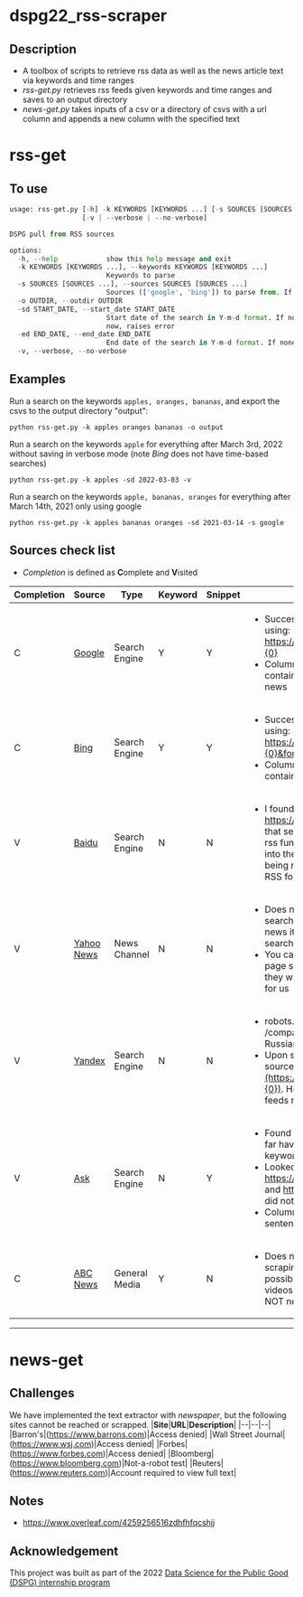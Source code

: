 # dspg22_rss-scraper

Description
---
- A toolbox of scripts to retrieve rss data as well as the news article text via keywords and time ranges
- _rss-get.py_ retrieves rss feeds given keywords and time ranges and saves to an output directory
- _news-get.py_ takes inputs of a csv or a directory of csvs with a url column and appends a new column with the specified text

rss-get
===
To use
---
```python
usage: rss-get.py [-h] -k KEYWORDS [KEYWORDS ...] [-s SOURCES [SOURCES ...]] [-o OUTDIR] [-sd START_DATE] [-ed END_DATE]
                  [-v | --verbose | --no-verbose]

DSPG pull from RSS sources

options:
  -h, --help            show this help message and exit
  -k KEYWORDS [KEYWORDS ...], --keywords KEYWORDS [KEYWORDS ...]
                        Keywords to parse
  -s SOURCES [SOURCES ...], --sources SOURCES [SOURCES ...]
                        Sources (['google', 'bing']) to parse from. If None, parses all possible sources
  -o OUTDIR, --outdir OUTDIR
  -sd START_DATE, --start_date START_DATE
                        Start date of the search in Y-m-d format. If none and end date provided, or if provided date further than
                        now, raises error
  -ed END_DATE, --end_date END_DATE
                        End date of the search in Y-m-d format. If none provided, uses the current time
  -v, --verbose, --no-verbose
```

Examples
---
Run a search on the keywords ```apples, oranges, bananas```, and export the csvs to the output directory "output":

```shell
python rss-get.py -k apples oranges bananas -o output
```

Run a search on the keywords ```apple``` for everything after March 3rd, 2022 without saving in verbose mode (note _Bing_ does not have time-based searches)
```shell
python rss-get.py -k apples -sd 2022-03-03 -v
```

Run a search on the keywords ```apple, bananas, oranges``` for everything after March 14th, 2021 only using google
```shell
python rss-get.py -k apples bananas oranges -sd 2021-03-14 -s google
```

Sources check list
---
- _Completion_ is defined as **C**omplete and **V**isited

Completion|**Source**|**Type**|**Keyword**|**Snippet**|**Notes**|
|--|--|--|--|--|--|
|C|[Google](https://news.google.com/rss/search?q={0})|Search Engine|Y|Y|<ul><li>Successful RSS keyword extraction using: https://news.google.com/rss/search?q={0}</li><li>Column _summary_detail.value_ might contain one sentence description of the news</li></ul>|
|C|[Bing](https://www.bing.com/news/search?q={0}&format=rss)|Search Engine|Y|Y|<ul><li>Successful RSS keyword extraction using: https://www.bing.com/news/search?q={0}&format=rss</li><li>Column _summary_detail.value_ might contain 2-3 sentences of the news </li></ul>|
|V|[Baidu](?)|Search Engine|N|N|<ul><li>I found a website https://www.baidu.com/search/rss.html that seems to describe the existance of rss functioning. However, upon clicking into the keyword search field, I kept being returned the same news in non-RSS format</li></ul>|
|V|[Yahoo News](https://news.yahoo.com/rss)|News Channel|N|N|<ul><li>Does not seem to allow keyword searches. If you do a yahoo search with news it automatically returns search.yahoo.com.</li><li>You can manipulate the [URL](https://news.search.yahoo.com/search;_ylt=A2KIbMuIVJpipzUAhiNXNyoA;_ylu=Y29sbwNiZjEEcG9zAzEEdnRpZAMEc2VjA3Nj?p={KEYWORD}&fr=news) to do news page sources, but it does not seem like they will convert it into an RSS format for us </li></ul>
|V|[Yandex](https://yandex.com/)|Search Engine|N|N|<ul><li>robots.txt disallows /company/*.rss, /company/search. Returns results in Russian?</li><li>Upon searching [sitemaps](https://yandex.com/support/sitemap.xml), found an rss source at [https://zen.yandex.ru/](https://zen.yandex.ru/search?query={0}). However, to subscribe to any of the feeds require signing in</li></ul>|
|V|[Ask](https://www.ask.com/rss)|Search Engine|N|Y| <ul><li> Found https://www.ask.com/rss, but so far haven't found a way to add a keyword. </li> <li> Looked through: https://www.ask.com/sitemap_index.xml and https://www.ask.com/robots.txt but did not find anything rss-related</li><li>Column _metadescription_ contains 2 sentences </ul>|
|C|[ABC News](https://abcnews.go.com)|General Media|Y|N|<ul><li>Does not have usable rss feed. Web scraping with keyword search is possible, but most of the content is videos without transcript. I think we do NOT need to dig any deeper.</li></ul>

---

news-get
===

Challenges
---
We have implemented the text extractor with _newspaper_, but the following sites cannot be reached or scrapped.
|**Site**|**URL**|**Description**|
|--|--|--|
|Barron's|(https://www.barrons.com)|Access denied|
|Wall Street Journal|(https://www.wsj.com)|Access denied|
|Forbes|(https://www.forbes.com)|Access denied|
|Bloomberg|(https://www.bloomberg.com)|Not-a-robot test|
|Reuters|(https://www.reuters.com)|Account required to view full text|


Notes
---
- https://www.overleaf.com/4259256516zdhfhfqcshjj

Acknowledgement
---
This project was built as part of the 2022 [Data Science for the Public Good (DSPG) internship program](https://biocomplexity.virginia.edu/data-science-public-good-internship-program)
